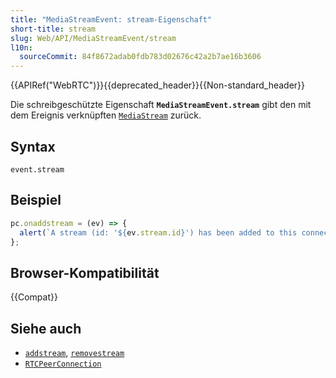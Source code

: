 ```yaml
---
title: "MediaStreamEvent: stream-Eigenschaft"
short-title: stream
slug: Web/API/MediaStreamEvent/stream
l10n:
  sourceCommit: 84f8672adab0fdb783d02676c42a2b7ae16b3606
---
```


{{APIRef("WebRTC")}}{{deprecated_header}}{{Non-standard_header}}

Die schreibgeschützte Eigenschaft **`MediaStreamEvent.stream`** gibt
den mit dem Ereignis verknüpften [`MediaStream`](/de/docs/Web/API/MediaStream) zurück.

## Syntax

```js-nolint
event.stream
```

## Beispiel

```js
pc.onaddstream = (ev) => {
  alert(`A stream (id: '${ev.stream.id}') has been added to this connection.`);
};
```

## Browser-Kompatibilität

{{Compat}}

## Siehe auch

- [`addstream`](/de/docs/Web/API/RTCPeerConnection/addstream_event), [`removestream`](/de/docs/Web/API/RTCPeerConnection/removestream_event)
- [`RTCPeerConnection`](/de/docs/Web/API/RTCPeerConnection)
